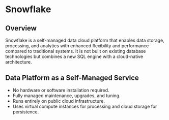 # Snowflake

## Overview
Snowflake is a self-managed data cloud platform that enables data storage, processing, and analytics with enhanced flexibility and performance compared to traditional systems. It is not built on existing database technologies but combines a new SQL engine with a cloud-native architecture.

## Data Platform as a Self-Managed Service
- No hardware or software installation required.
- Fully managed maintenance, upgrades, and tuning.
- Runs entirely on public cloud infrastructure.
- Uses virtual compute instances for processing and cloud storage for persistence.
